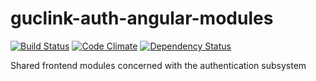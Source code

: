 # guclink-auth-angular-modules
[![Build Status](https://travis-ci.org/ah450/guclink-auth-angular-modules.svg?branch=master)](https://travis-ci.org/ah450/guclink-auth-angular-modules)
[![Code Climate](https://codeclimate.com/github/ah450/guclink-auth-angular-modules/badges/gpa.svg)](https://codeclimate.com/github/ah450/guclink-auth-angular-modules)
[![Dependency Status](https://gemnasium.com/badges/github.com/ah450/guclink-auth-angular-modules.svg)](https://gemnasium.com/github.com/ah450/guclink-auth-angular-modules)



Shared frontend modules concerned with the authentication subsystem
